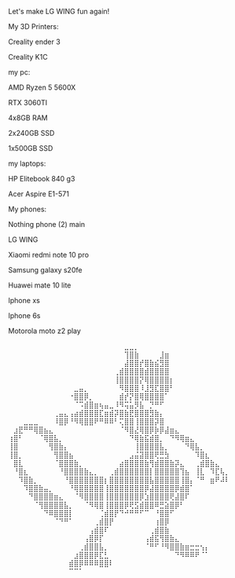 Let's make LG WING fun again!

My 3D Printers:

Creality ender 3

Creality K1C

my pc:

AMD Ryzen 5 5600X

RTX 3060TI

4x8GB RAM

2x240GB SSD

1x500GB SSD

my laptops:

HP Elitebook 840 g3

Acer Aspire E1-571


My phones:

Nothing phone (2) main

LG WING

Xiaomi redmi note 10 pro

Samsung galaxy s20fe

Huawei mate 10 lite

Iphone xs

Iphone 6s

Motorola moto z2 play


























































⠀⠀⠀⠀⠀⠀⠀⠀⠀⠀⠀⠀⠀⠀⠀⠀⠀⠀⠀⠀⠀⠀⠀⣀⣀⡀⠀⠀⠀⠀⠀⠀⠀⠀⠀⠀⠀⠀⠀⠀⠀⠀⠀⠀
⠀⠀⠀⠀⠀⠀⠀⠀⠀⠀⠀⠀⠀⠀⠀⠀⠀⠀⠀⠀⠀⠀⠀⢹⣿⣷⠀⠀⠀⠀⣸⣶⠀⠀⠀⠀⠀⠀⠀⠀⠀⠀⠀⠀
⠀⠀⠀⠀⠀⠀⠀⠀⠀⠀⠀⠀⠀⠀⠀⠀⠀⠀⠀⠀⠀⠀⠀⣼⣿⣿⡞⣿⣷⣮⣻⣿⠀⠀⠀⠀⠀⠀⠀⠀⠀⠀⠀⠀
⠀⠀⠀⠀⠀⠀⠀⠀⠀⠀⠀⠀⠀⠀⠀⠀⠀⠀⠀⠀⠀⢀⣾⣿⣿⣿⣿⣾⣿⣿⣿⣿⠀⠀⠀⠀⠀⠀⠀⠀⠀⠀⠀⠀
⠀⠀⠀⠀⠀⠀⠀⠀⠀⠀⠀⠀⠀⠀⠀⠀⠀⠀⠀⠀⠀⢸⣿⣿⣿⣿⡝⢿⣿⣿⣿⣿⡆⠀⠀⠀⠀⠀⠀⠀⠀⠀⠀⠀
⠀⠀⠀⠀⠀⠀⠀⠀⠀⠀⠀⠀⠀⣀⣤⡀⠀⠀⠀⠀⠀⠀⠻⣿⣿⣿⠸⣸⣻⣏⣿⣿⠃⠀⠀⠀⠀⠀⠀⠀⠀⠀⠀⠀
⠀⠀⠀⠀⠀⠀⠀⠀⠀⠀⠀⠀⠐⣿⣿⡿⡀⠀⠀⠀⠀⠀⣾⡞⡝⣿⢿⣿⣿⣿⣿⠁⠀⠀⠀⠀⠀⠀⠀⠀⠀⠀⠀⠀
⠀⠀⠀⠀⠀⠀⠀⠀⠀⠀⠀⠀⠀⠈⠩⣾⣿⣶⢦⣤⣀⠸⠻⢭⣥⡻⣧⠀⡙⠛⠋⠀⠀⠀⠀⠀⠀⠀⠀⠀⠀⠀⠀⠀
⠀⠀⠀⠀⠀⠀⠀⠀⠀⢀⣤⣄⢠⣴⣾⣿⣿⣿⣏⣶⣾⡽⣿⣷⣟⣿⣿⣿⣻⣷⡄⠀⠀⠀⠀⠀⠀⠀⠀⠀⠀⠀⠀⠀
⠀⠀⠀⣀⣀⣀⠀⠀⠀⠸⣿⡿⠘⠻⢿⣿⣿⠟⠛⠿⠿⠃⢍⣿⣿⢸⣿⣿⣿⡽⣿⠀⠀⠀⠀⠀⠀⠀⠀⠀⠀⠀⠀⠀
⠀⣰⣟⠛⠛⢿⣿⣦⣄⠀⠀⠀⠀⠀⠀⠀⠀⠀⠀⠀⠀⠀⠈⠻⣿⣜⢿⣿⡿⡷⡿⣼⣶⣄⠀⠀⠀⠀⠀⠀⠀⠀⠀⠀
⢰⣿⠃⠀⠀⠀⠈⢿⣿⣧⡀⠀⠀⠀⠀⠀⠀⠀⠀⠀⠀⠀⠀⠀⠙⢿⣷⣯⣾⣿⡀⠀⠙⠻⢿⣶⣄⠀⠀⠀⠀⠀⠀⠀
⢸⣿⠀⠀⠀⠀⠀⠀⢻⣿⣷⡄⠀⠀⠀⠀⠀⠀⠀⠀⠀⠀⠀⠀⠀⢸⣿⣿⣿⣿⣧⡀⠀⠀⠀⠙⢿⣧⡀⠀⠀⠀⠀⠀
⢸⣿⡀⠀⠀⠀⠀⠀⠀⢻⣿⣿⣦⠀⠀⠀⠀⠀⠀⠀⠀⠀⠀⠀⣠⣬⣽⣿⣿⢟⣛⣳⠀⠀⠀⠀⠀⠹⣿⣆⠀⠀⠀⠀
⠀⣿⣇⠀⠀⠀⠀⠀⠀⠈⣿⣿⣿⣷⡀⠀⠀⠀⠀⠀⠀⠀⣴⣿⣿⣿⣿⣷⢻⣾⣿⣿⣷⡽⣄⠀⠀⢀⣾⣿⣷⣄⠀⠀
⠀⠘⣿⣆⠀⠀⠀⠀⠀⠀⠘⣿⣿⣿⣿⣷⣄⡀⠀⠀⢀⣾⣿⣿⣿⣿⣿⣿⡇⣿⣿⣿⣿⣿⢹⣦⠀⢸⣇⠀⠹⣏⢧⡀
⠀⠀⠹⣿⣷⡀⠀⠀⠀⠀⠀⠘⣿⣿⣿⣿⣿⣿⣿⡆⣿⣿⣿⣿⣿⣿⣿⣿⣧⣿⣿⣿⣿⣿⢸⣿⡄⠈⠛⠀⣶⠟⠼⠇
⠀⠀⠀⠹⣿⣿⣷⣤⡀⠀⠀⠀⠘⢿⣿⣿⣿⣿⣿⢸⣿⣿⣿⣿⣿⣿⣿⡿⣼⣿⣿⣿⣿⡿⣾⣿⠁⠀⠀⠀⠀⠀⠀⠀
⠀⠀⠀⠀⠙⣿⣿⣿⣿⣶⣄⠀⠀⠈⠻⣿⣿⣿⣿⢸⣿⣿⣿⣿⣿⣿⡿⣱⣿⣿⣿⣿⢟⣼⣿⠏⠀⠀⠀⠀⠀⠀⠀⠀
⠀⠀⠀⠀⠀⠈⢻⣿⣿⣿⣿⣧⡀⠀⠀⠈⠻⢿⣿⢸⣿⣿⣿⡿⢟⣫⣾⣿⣿⠿⣛⣵⣿⡿⠃⠀⠀⠀⠀⠀⠀⠀⠀⠀
⠀⠀⠀⠀⠀⠀⠀⠙⠿⣿⣿⣿⡇⠀⠀⠀⠀⠀⢈⣾⣿⡟⠙⠚⠛⠛⠋⠉⠀⠘⣿⣿⠋⠀⠀⠀⠀⠀⠀⠀⠀⠀⠀⠀
⠀⠀⠀⠀⠀⠀⠀⠀⠀⠈⠙⠛⠁⠀⠀⠀⠀⢀⣾⣿⡟⠀⠀⠀⠀⠀⠀⠀⠀⢰⣿⡿⠀⠀⠀⠀⠀⠀⠀⠀⠀⠀⠀⠀
⠀⠀⠀⠀⠀⠀⠀⠀⠀⠀⠀⠀⠀⠀⠀⠀⢠⣾⣿⠏⠀⠀⠀⠀⠀⠀⠀⠀⢀⣾⣿⣷⠀⠀⠀⠀⠀⠀⠀⠀⠀⠀⠀⠀
⠀⠀⠀⠀⠀⠀⠀⠀⠀⠀⠀⠀⠀⠀⠀⢠⣿⡿⡏⠀⠀⠀⠀⠀⠀⠀⠀⢠⣾⣯⢻⣿⣷⣄⠀⠀⠀⠀⠀⠀⠀⠀⠀⠀
⠀⠀⠀⠀⠀⠀⠀⠀⠀⠀⠀⠀⠀⠀⢀⣾⣿⣿⣧⡀⠀⠀⠀⠀⠀⠀⠀⠈⠛⠋⠘⠻⣿⣿⣷⣶⣒⣒⢢⡄⠀⠀⠀⠀
⠀⠀⠀⠀⠀⠀⠀⠀⠀⠀⠀⠀⠀⣰⣿⣿⣿⡿⣏⣃⠀⠀⠀⠀⠀⠀⠀⠀⠀⠀⠀⠀⠀⠙⠻⠿⠿⠟⠈⠁⠀⠀⠀⠀
⠀⠀⠀⠀⠀⠀⠀⠀⠀⠀⠀⠀⣾⣿⡿⠿⠿⠿⣿⣿⠇⠀⠀⠀⠀⠀⠀⠀⠀⠀⠀⠀⠀⠀⠀⠀⠀⠀⠀⠀⠀⠀⠀⠀
⠀⠀⠀⠀⠀⠀⠀⠀⠀⠀⠀⠀⠉⠉⠁⠀⠀⠀⠀⠀⠀⠀⠀⠀⠀⠀⠀⠀⠀⠀⠀⠀⠀⠀⠀⠀⠀⠀⠀⠀⠀⠀⠀⠀
